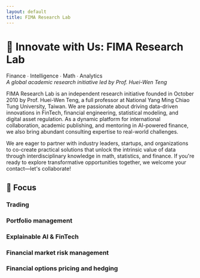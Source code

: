 ```yaml
--- 
layout: default
title: FIMA Research Lab
--- 
```



# 🌟 Innovate with Us: FIMA Research Lab

Finance ∙ Intelligence ∙ Math ∙ Analytics  
_A global academic research initiative led by Prof. Huei-Wen Teng_

FIMA Research Lab is an independent research initiative founded in October 2010 by Prof. Huei-Wen Teng, a full professor at National Yang Ming Chiao Tung University, Taiwan. We are passionate about driving data-driven innovations in FinTech, financial engineering, statistical modeling, and digital asset regulation. As a dynamic platform for international collaboration, academic publishing, and mentoring in AI-powered finance, we also bring abundant consulting expertise to real-world challenges. 

We are eager to partner with industry leaders, startups, and organizations to co-create practical solutions that unlock the intrinsic value of data through interdisciplinary knowledge in math, statistics, and finance. If you're ready to explore transformative opportunities together, we welcome your contact—let's collaborate!

## 🧭 Focus

### Trading

### Portfolio management

### Explainable AI & FinTech

### Financial market risk management

### Financial options pricing and hedging


